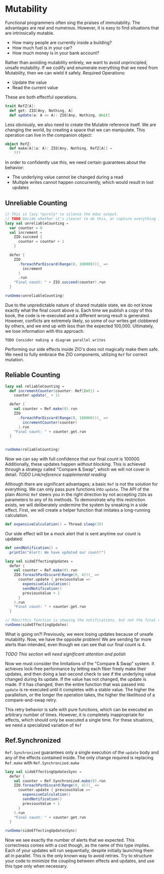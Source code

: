 # Mutability

Functional programmers often sing the praises of immutability.
The advantages are real and numerous.
However, it is easy to find situations that are intrinsically mutable.

- How many people are currently inside a building?
- How much fuel is in your car?
- How much money is in your bank account?

Rather than avoiding mutability entirely, we want to avoid unprincipled, unsafe mutability.
If we codify and enumerate everything that we need from Mutability, then we can wield it safely.
Required Operations:

- Update the value
- Read the current value

These are both effectful operations.

```scala mdoc
trait RefZ[A]:
  def get: ZIO[Any, Nothing, A]
  def update(a: A => A): ZIO[Any, Nothing, Unit]
```

Less obviously, we also need to create the Mutable reference itself.
We are changing the world, by creating a space that we can manipulate.
This operation can live in the companion object:

```scala mdoc
object RefZ:
  def make[A](a: A): ZIO[Any, Nothing, RefZ[A]] =
    ???
```

In order to confidently use this, we need certain guarantees about the behavior:

- The underlying value cannot be changed during a read
- Multiple writes cannot happen concurrently, which would result in lost updates

## Unreliable Counting

```scala mdoc
// This is lazy *purely* to silence the mdoc output.
// TODO Decide whether it's clearer to do this, or capture everything in an object
lazy val unreliableCounting =
  var counter = 0
  val increment =
    ZIO.succeed {
      counter = counter + 1
    }

  defer {
    ZIO
      .foreachParDiscard(Range(0, 100000))(_ =>
        increment
      )
      .run
    "Final count: " + ZIO.succeed(counter).run
  }

runDemo(unreliableCounting)
```

Due to the unpredictable nature of shared mutable state, we do not know exactly what the final count above is.
Each time we publish a copy of this book, the code is re-executed and a different wrong result is generated.
However, conflicts are extremely likely, so some of our writes get clobbered by others, and we end up with less than the expected 100,000.
Ultimately, we lose information with this approach.

```
TODO Consider making a diagram parallel writes
```
Performing our side effects inside ZIO's does not magically make them safe.
We need to fully embrace the ZIO components, utilizing `Ref` for correct mutation.

## Reliable Counting

```scala mdoc
lazy val reliableCounting =
  def incrementCounter(counter: Ref[Int]) =
    counter.update(_ + 1)

  defer {
    val counter = Ref.make(0).run
    ZIO
      .foreachParDiscard(Range(0, 100000))(_ =>
        incrementCounter(counter)
      ).run
    "Final count: " + counter.get.run
  }
    

runDemo(reliableCounting)
```
Now we can say with full confidence that our final count is 100000.
Additionally, these updates happen _without blocking_.
This is achieved through a strategy called "Compare & Swap", which we will not cover in detail.
*TODO Link/reference supplemental reading*

Although there are significant advantages; a basic `Ref` is not the solution for everything.
We can only pass pure functions into `update`.
The API of the plain Atomic `Ref` steers you in the right direction by not accepting `ZIO`s as parameters to any of its methods.
To demonstrate why this restriction exists, we will deliberately undermine the system by sneaking in a side effect.
First, we will create a helper function that imitates a long-running calculation.

```scala mdoc
def expensiveCalculation() = Thread.sleep(35)
```

Our side effect will be a mock alert that is sent anytime our count is updated:
```scala mdoc
def sendNotification() =
  println("Alert: We have updated our count!")
```

```scala mdoc
lazy val sideEffectingUpdates =
  defer {
    val counter = Ref.make(0).run
    ZIO.foreachParDiscard(Range(0, 4))(_ =>
      counter.update { previousValue =>
        expensiveCalculation()
        sendNotification()
        previousValue + 1
      }
    ).run
    "Final count: " + counter.get.run
  }

// Mdoc/this function is showing the notifications, but not the final result
runDemo(sideEffectingUpdates)
```
What is going on?!
Previously, we were losing updates because of unsafe mutability.
Now, we have the opposite problem!
We are sending far more alerts than intended, even though we can see that our final count is 4.

*TODO This section will need significant attention and polish*

Now we must consider the limitations of the "Compare & Swap" system.
It achieves lock-free performance by letting each fiber freely make their updates, and then doing a last-second check to see if the underlying value changed during its update.
If the value has not changed, the update is made.
If it has changed, then the entire function that was passed into `update` is re-executed until it completes with a stable value.
The higher the parallelism, or the longer the operation takes, the higher the likelihood of a compare-and-swap retry.

This retry behavior is safe with pure functions, which can be executed an arbitrary number of times.
However, it is completely inappropriate for effects, which should only be executed a single time.
For these situations, we need a specialized variation of `Ref`


## Ref.Synchronized

`Ref.Synchronized` guarantees only a single execution of the `update` body and any of the effects contained inside.
The only change required is replacing `Ref.make` with `Ref.Synchronized.make`

```scala mdoc
lazy val sideEffectingUpdatesSync =
  defer {
    val counter = Ref.Synchronized.make(0).run
    ZIO.foreachParDiscard(Range(0, 4))(_ =>
      counter.update { previousValue =>
        expensiveCalculation()
        sendNotification()
        previousValue + 1
      }
    ).run
    "Final count: " + counter.get.run
  }

runDemo(sideEffectingUpdatesSync)
```

Now we see exactly the number of alerts that we expected.
This correctness comes with a cost though, as the name of this type implies.
Each of your updates will run sequentially, despite initially launching them all in parallel.
This is the only known way to avoid retries.
Try to structure your code to minimize the coupling between effects and updates, and use this type only when necessary.